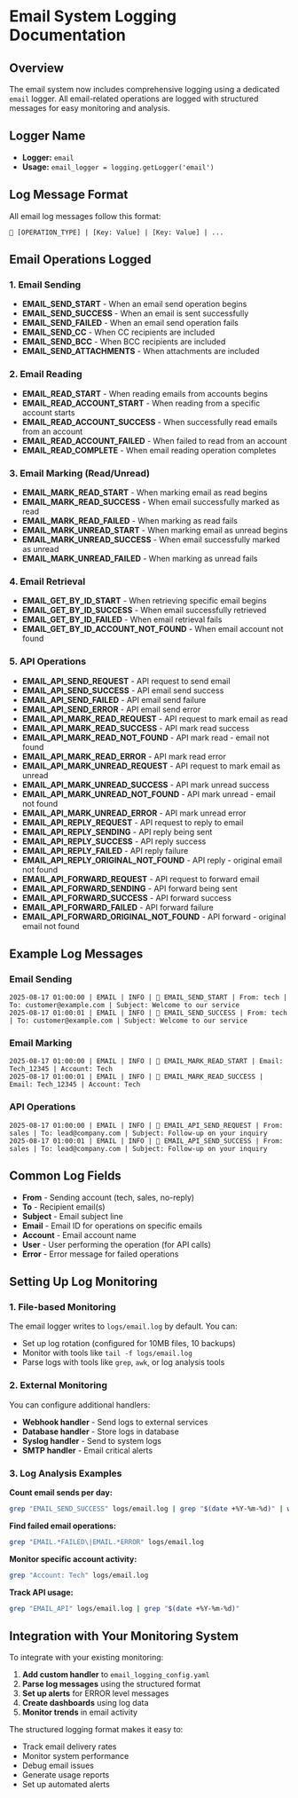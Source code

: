 # Email System Logging Documentation

## Overview
The email system now includes comprehensive logging using a dedicated `email` logger. All email-related operations are logged with structured messages for easy monitoring and analysis.

## Logger Name
- **Logger:** `email`
- **Usage:** `email_logger = logging.getLogger('email')`

## Log Message Format
All email log messages follow this format:
```
📧 [OPERATION_TYPE] | [Key: Value] | [Key: Value] | ...
```

## Email Operations Logged

### 1. Email Sending
- **EMAIL_SEND_START** - When an email send operation begins
- **EMAIL_SEND_SUCCESS** - When an email is sent successfully  
- **EMAIL_SEND_FAILED** - When an email send operation fails
- **EMAIL_SEND_CC** - When CC recipients are included
- **EMAIL_SEND_BCC** - When BCC recipients are included
- **EMAIL_SEND_ATTACHMENTS** - When attachments are included

### 2. Email Reading
- **EMAIL_READ_START** - When reading emails from accounts begins
- **EMAIL_READ_ACCOUNT_START** - When reading from a specific account starts
- **EMAIL_READ_ACCOUNT_SUCCESS** - When successfully read emails from an account
- **EMAIL_READ_ACCOUNT_FAILED** - When failed to read from an account
- **EMAIL_READ_COMPLETE** - When email reading operation completes

### 3. Email Marking (Read/Unread)
- **EMAIL_MARK_READ_START** - When marking email as read begins
- **EMAIL_MARK_READ_SUCCESS** - When email successfully marked as read
- **EMAIL_MARK_READ_FAILED** - When marking as read fails
- **EMAIL_MARK_UNREAD_START** - When marking email as unread begins
- **EMAIL_MARK_UNREAD_SUCCESS** - When email successfully marked as unread
- **EMAIL_MARK_UNREAD_FAILED** - When marking as unread fails

### 4. Email Retrieval
- **EMAIL_GET_BY_ID_START** - When retrieving specific email begins
- **EMAIL_GET_BY_ID_SUCCESS** - When email successfully retrieved
- **EMAIL_GET_BY_ID_FAILED** - When email retrieval fails
- **EMAIL_GET_BY_ID_ACCOUNT_NOT_FOUND** - When email account not found

### 5. API Operations
- **EMAIL_API_SEND_REQUEST** - API request to send email
- **EMAIL_API_SEND_SUCCESS** - API email send success
- **EMAIL_API_SEND_FAILED** - API email send failure
- **EMAIL_API_SEND_ERROR** - API email send error
- **EMAIL_API_MARK_READ_REQUEST** - API request to mark email as read
- **EMAIL_API_MARK_READ_SUCCESS** - API mark read success
- **EMAIL_API_MARK_READ_NOT_FOUND** - API mark read - email not found
- **EMAIL_API_MARK_READ_ERROR** - API mark read error
- **EMAIL_API_MARK_UNREAD_REQUEST** - API request to mark email as unread
- **EMAIL_API_MARK_UNREAD_SUCCESS** - API mark unread success
- **EMAIL_API_MARK_UNREAD_NOT_FOUND** - API mark unread - email not found
- **EMAIL_API_MARK_UNREAD_ERROR** - API mark unread error
- **EMAIL_API_REPLY_REQUEST** - API request to reply to email
- **EMAIL_API_REPLY_SENDING** - API reply being sent
- **EMAIL_API_REPLY_SUCCESS** - API reply success
- **EMAIL_API_REPLY_FAILED** - API reply failure
- **EMAIL_API_REPLY_ORIGINAL_NOT_FOUND** - API reply - original email not found
- **EMAIL_API_FORWARD_REQUEST** - API request to forward email
- **EMAIL_API_FORWARD_SENDING** - API forward being sent
- **EMAIL_API_FORWARD_SUCCESS** - API forward success
- **EMAIL_API_FORWARD_FAILED** - API forward failure
- **EMAIL_API_FORWARD_ORIGINAL_NOT_FOUND** - API forward - original email not found

## Example Log Messages

### Email Sending
```
2025-08-17 01:00:00 | EMAIL | INFO | 📧 EMAIL_SEND_START | From: tech | To: customer@example.com | Subject: Welcome to our service
2025-08-17 01:00:01 | EMAIL | INFO | 📧 EMAIL_SEND_SUCCESS | From: tech | To: customer@example.com | Subject: Welcome to our service
```

### Email Marking
```
2025-08-17 01:00:00 | EMAIL | INFO | 📧 EMAIL_MARK_READ_START | Email: Tech_12345 | Account: Tech
2025-08-17 01:00:01 | EMAIL | INFO | 📧 EMAIL_MARK_READ_SUCCESS | Email: Tech_12345 | Account: Tech
```

### API Operations
```
2025-08-17 01:00:00 | EMAIL | INFO | 📧 EMAIL_API_SEND_REQUEST | From: sales | To: lead@company.com | Subject: Follow-up on your inquiry
2025-08-17 01:00:01 | EMAIL | INFO | 📧 EMAIL_API_SEND_SUCCESS | From: sales | To: lead@company.com | Subject: Follow-up on your inquiry
```

## Common Log Fields
- **From** - Sending account (tech, sales, no-reply)
- **To** - Recipient email(s)
- **Subject** - Email subject line
- **Email** - Email ID for operations on specific emails
- **Account** - Email account name
- **User** - User performing the operation (for API calls)
- **Error** - Error message for failed operations

## Setting Up Log Monitoring

### 1. File-based Monitoring
The email logger writes to `logs/email.log` by default. You can:
- Set up log rotation (configured for 10MB files, 10 backups)
- Monitor with tools like `tail -f logs/email.log`
- Parse logs with tools like `grep`, `awk`, or log analysis tools

### 2. External Monitoring
You can configure additional handlers:
- **Webhook handler** - Send logs to external services
- **Database handler** - Store logs in database
- **Syslog handler** - Send to system logs
- **SMTP handler** - Email critical alerts

### 3. Log Analysis Examples

**Count email sends per day:**
```bash
grep "EMAIL_SEND_SUCCESS" logs/email.log | grep "$(date +%Y-%m-%d)" | wc -l
```

**Find failed email operations:**
```bash
grep "EMAIL.*FAILED\|EMAIL.*ERROR" logs/email.log
```

**Monitor specific account activity:**
```bash
grep "Account: Tech" logs/email.log
```

**Track API usage:**
```bash
grep "EMAIL_API" logs/email.log | grep "$(date +%Y-%m-%d)"
```

## Integration with Your Monitoring System

To integrate with your existing monitoring:

1. **Add custom handler** to `email_logging_config.yaml`
2. **Parse log messages** using the structured format
3. **Set up alerts** for ERROR level messages
4. **Create dashboards** using log data
5. **Monitor trends** in email activity

The structured logging format makes it easy to:
- Track email delivery rates
- Monitor system performance
- Debug email issues
- Generate usage reports
- Set up automated alerts
